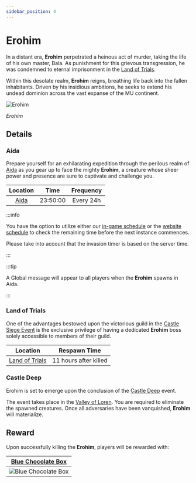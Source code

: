 ```yaml
---
sidebar_position: 4
---
```


# Erohim

In a distant era, **Erohim** perpetrated a heinous act of murder, taking the life of his own master, Bala. As punishment for this grievous transgression, he was condemned to eternal imprisonment in the [Land of Trials](/maps/land-of-trials).

Within this desolate realm, **Erohim** reigns, breathing life back into the fallen inhabitants. Driven by his insidious ambitions, he seeks to extend his undead dominion across the vast expanse of the MU continent.

![Erohim](/img/monsters/special/bosses/erohim.jpg)

_Erohim_

## Details

### Aida

Prepare yourself for an exhilarating expedition through the perilous realm of [Aida](/maps/aida) as you gear up to face the mighty **Erohim**, a creature whose sheer power and presence are sure to captivate and challenge you.

|      Location      |   Time   | Frequency |
| :----------------: | :------: | :-------: |
| [Aida](/maps/aida) | 23:50:00 | Every 24h |

:::info

You have the option to utilize either our [in-game schedule](/client-features/schedule) or the [website schedule](https://lotusmu.org/schedule) to check the remaining time before the next instance commences.

Please take into account that the invasion timer is based on the server time.

:::

:::tip

A Global message will appear to all players when the **Erohim** spawns in Aida.

:::

### Land of Trials

One of the advantages bestowed upon the victorious guild in the [Castle Siege Event](/events/castle-siege) is the exclusive privilege of having a dedicated **Erohim** boss solely accessible to members of their guild.

|                Location                |     Respawn Time      |
| :------------------------------------: | :-------------------: |
| [Land of Trials](/maps/land-of-trials) | 11 hours after killed |

### Castle Deep

Erohim is set to emerge upon the conclusion of the [Castle Deep](/events/castle-deep) event.

The event takes place in the [Valley of Loren](/maps/valley-of-loren). You are required to eliminate the spawned creatures. Once all adversaries have been vanquished, **Erohim** will materialize.

## Reward

Upon successfully killing the **Erohim**, players will be rewarded with:

|   [Blue Chocolate Box](/items/item-bags/exc/blue-chocolate-box)    |
| :----------------------------------------------------------------: |
| ![Blue Chocolate Box](/img/items/item-bags/blue-chocolate-box.png) |
